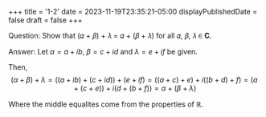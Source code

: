 +++
title = '1-2'
date = 2023-11-19T23:35:21-05:00
displayPublishedDate = false
draft = false
+++

Question: Show that (𝛼 + 𝛽) + 𝜆 = 𝛼 + (𝛽 + 𝜆) for all 𝛼, 𝛽, 𝜆 ∈ 𝐂.

Answer: Let $\alpha = a + ib$, $\beta = c + id$ and 
$\lambda = e + if$ be given.

Then, 
$$
(\alpha + \beta) + \lambda = ((a + ib) + (c + id)) + (e + if)
= ((a + c) + e) + i((b + d) + f)
= (a + (c + e)) + i(d + (b + f))
= \alpha + (\beta + \lambda)
$$

Where the middle equalites come from the properties of $\mathbb{R}$.
